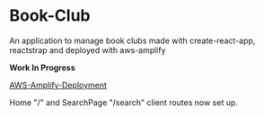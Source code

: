 # Book-Club
An application to manage book clubs made with create-react-app, reactstrap and deployed with aws-amplify

**Work In Progress**

[AWS-Amplify-Deployment](https://master.d3ghrbf69ms0s4.amplifyapp.com/)

Home "/" and SearchPage "/search" client routes now set up.

